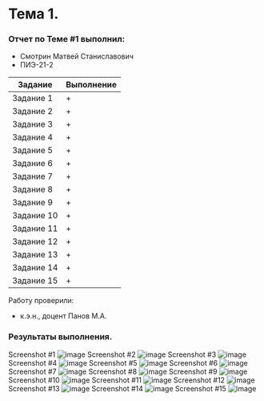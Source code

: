 # Тема 1. 
### Отчет по Теме #1 выполнил:
- Смотрин Матвей Станиславович
- ПИЭ-21-2

| Задание | Выполнение |
| ------ | ------ |
| Задание 1 | + |
| Задание 2 | + |
| Задание 3 | + |
| Задание 4 | + |
| Задание 5 | + |
| Задание 6 | + |
| Задание 7 | + |
| Задание 8 | + |
| Задание 9 | + |
| Задание 10 | + |
| Задание 11 | + |
| Задание 12 | + |
| Задание 13 | + |
| Задание 14 | + |
| Задание 15 | + |

Работу проверили:
- к.э.н., доцент Панов М.А.

### Результаты выполнения.
Screenshot #1
![image](https://github.com/MatSs1/program_ingener/assets/106054898/e938cb79-b7c8-4add-bff3-16a06b6efe2e)
Screenshot #2
![image](https://github.com/MatSs1/program_ingener/assets/106054898/5d40e47d-62ac-4ed5-bc80-56bc94ec68ea)
Screenshot #3
![image](https://github.com/MatSs1/program_ingener/assets/106054898/07a17237-6924-42bc-9320-b68e6fce54e8)
Screenshot #4
![image](https://github.com/MatSs1/program_ingener/assets/106054898/1bd14148-602d-45c2-82d3-cd2be6256fa3)
Screenshot #5
![image](https://github.com/MatSs1/program_ingener/assets/106054898/02d451b7-8c93-4947-9f91-2af6bc38ec48)
Screenshot #6
![image](https://github.com/MatSs1/program_ingener/assets/106054898/bb0ef44d-cbce-469d-9962-0cd5068b6f10)
Screenshot #7
![image](https://github.com/MatSs1/program_ingener/assets/106054898/53ce7c8e-dcb7-4493-9742-d043a2f72b45)
Screenshot #8
![image](https://github.com/MatSs1/program_ingener/assets/106054898/064c7a52-ee21-4798-9286-11bfbf3794be)
Screenshot #9
![image](https://github.com/MatSs1/program_ingener/assets/106054898/2dc2da1e-a923-4f4a-a44d-54f0c8e010a6)
Screenshot #10
![image](https://github.com/MatSs1/program_ingener/assets/106054898/0c15d326-e812-4ad3-90f1-5314a9a8a40e)
Screenshot #11
![image](https://github.com/MatSs1/program_ingener/assets/106054898/cf3ede16-bf83-4014-b02c-7cadf6e843f4)
Screenshot #12
![image](https://github.com/MatSs1/program_ingener/assets/106054898/7bd19b6d-18fa-401c-9414-84bce207a704)
Screenshot #13
![image](https://github.com/MatSs1/program_ingener/assets/106054898/1135489d-f487-4273-9e9c-a0b83ca1266f)
Screenshot #14
![image](https://github.com/MatSs1/program_ingener/assets/106054898/e6902f4b-cca3-4312-b951-0fb368920d69)
Screenshot #15
![image](https://github.com/MatSs1/program_ingener/assets/106054898/46ef07e5-40a1-4e32-97a1-ae234caae224)

